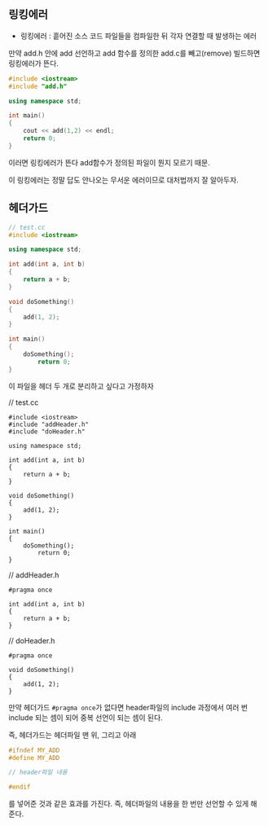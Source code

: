 ## 링킹에러

- 링킹에러 : 흩어진 소스 코드 파일들을 컴파일한 뒤 각자 연결할 때 발생하는 에러

만약 add.h 안에 add 선언하고 add 함수를 정의한 add.c를 빼고(remove) 빌드하면 링킹에러가 뜬다.


```cpp
#include <iostream>
#include "add.h"

using namespace std;

int main()
{
	cout << add(1,2) << endl;
	return 0;
}
```

이러면 링킹에러가 뜬다
add함수가 정의된 파일이 뭔지 모르기 때문.

이 링킹에러는 정말 답도 안나오는 무서운 에러이므로 대처법까지 잘 알아두자.

## 헤더가드

```cpp
// test.cc
#include <iostream>

using namespace std;

int add(int a, int b)
{
	return a + b;
}

void doSomething()
{
	add(1, 2);
}

int main()
{
	doSomething();
		return 0;
}
```

이 파일을 헤더 두 개로 분리하고 싶다고 가정하자

// test.cc
```
#include <iostream>
#include "addHeader.h"
#include "doHeader.h"

using namespace std;

int add(int a, int b)
{
	return a + b;
}

void doSomething()
{
	add(1, 2);
}

int main()
{
	doSomething();
		return 0;
}
```

// addHeader.h
```
#pragma once

int add(int a, int b)
{
	return a + b;
}
```

// doHeader.h
```
#pragma once

void doSomething()
{
	add(1, 2); 
}
```


만약 헤더가드 `#pragma once`가 없다면
header파일의 include 과정에서 여러 번 include 되는 셈이 되어 중복 선언이 되는 셈이 된다.

즉, 헤더가드는 헤더파일 맨 위, 그리고 아래

```cpp
#ifndef MY_ADD
#define MY_ADD

// header파일 내용

#endif
```

를 넣어준 것과 같은 효과를 가진다. 즉, 헤더파일의 내용을 한 번만 선언할 수 있게 해 준다.
